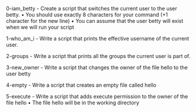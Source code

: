 0-iam_betty - Create a script that switches the current user to the user betty.
       • You should use exactly 8 characters for your command (+1 character for the new line)
       • You can assume that the user betty will exist when we will run your script

1-who_am_i - Write a script that prints the effective username of the current user.

2-groups - Write a script that prints all the groups the current user is part of.

3-new_owner - Write a script that changes the owner of the file hello to the user betty

4-empty - Write a script that creates an empty file called hello

5-execute - Write a script that adds execute permission to the owner of the file hello
      • The file hello will be in the working directory